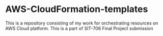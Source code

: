 # AWS-CloudFormation-templates
This is a repository consisting of my work for orchestrating resources on AWS Cloud platform. This is a part of SIT-706 Final Project submission
